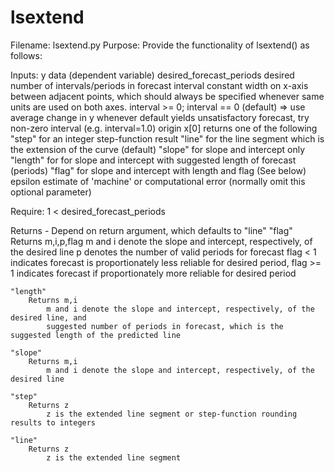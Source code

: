 # lsextend

 Filename: lsextend.py 
 Purpose: Provide the functionality of lsextend() as follows:

 Inputs:
    y                          data (dependent variable)
    desired_forecast_periods   desired number of intervals/periods in forecast
    interval                   constant width on x-axis between adjacent points, which should always be specified
                               whenever same units are used on both axes.
                               interval >= 0; interval == 0 (default) => use average change in y
                               whenever default yields unsatisfactory forecast, try non-zero interval (e.g. interval=1.0)
    origin                     x[0]
    returns                    one of the following
                                   "step" for an integer step-function result
                                   "line" for the line segment which is the extension of the curve (default)
                                   "slope" for slope and intercept only
                                   "length" for for slope and intercept with suggested length of forecast (periods)
                                   "flag" for slope and intercept with length and flag (See below)
    epsilon                    estimate of 'machine' or computational error
                               (normally omit this optional parameter)                            

 Require: 1 < desired_forecast_periods

 Returns - Depend on return argument, which defaults to "line" 
    "flag"
        Returns m,i,p,flag
            m and i denote the slope and intercept, respectively, of the desired line
            p denotes the number of valid periods for forecast
            flag  < 1 indicates forecast is proportionately less reliable for desired period, 
            flag >= 1 indicates forecast if proportionately more reliable for desired period

    "length"
        Returns m,i
            m and i denote the slope and intercept, respectively, of the desired line, and
            suggested number of periods in forecast, which is the suggested length of the predicted line

    "slope"
        Returns m,i
            m and i denote the slope and intercept, respectively, of the desired line

    "step"
        Returns z
            z is the extended line segment or step-function rounding results to integers

    "line"
        Returns z
            z is the extended line segment